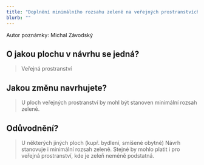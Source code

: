 ```yaml
---
title: "Doplnění minimálního rozsahu zeleně na veřejných prostranstvích"
blurb: ""
---
```


Autor poznámky: Michal Závodský

## O jakou plochu v návrhu se jedná?

> Veřejná prostranství

## Jakou změnu navrhujete?

> U ploch veřejných prostranství by mohl být stanoven minimální rozsah zeleně.

## Odůvodnění?

> U některých jiných ploch (kupř. bydlení, smíšené obytné) Návrh stanovuje i minimální rozsah zeleně. Stejné by mohlo platit i pro veřejná prostranství, kde je zeleň  neméně podstatná.

